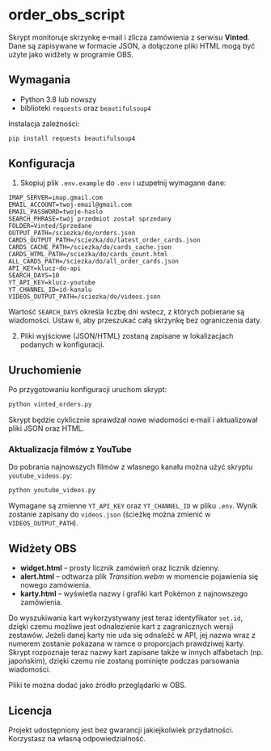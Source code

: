 # order_obs_script

Skrypt monitoruje skrzynkę e‑mail i zlicza zamówienia z serwisu **Vinted**. Dane są zapisywane w formacie JSON, a dołączone pliki HTML mogą być użyte jako widżety w programie OBS.

## Wymagania

- Python 3.8 lub nowszy
- biblioteki `requests` oraz `beautifulsoup4`

Instalacja zależności:

```bash
pip install requests beautifulsoup4
```

## Konfiguracja

1. Skopiuj plik `.env.example` do `.env` i uzupełnij wymagane dane:

```env
IMAP_SERVER=imap.gmail.com
EMAIL_ACCOUNT=twoj-email@gmail.com
EMAIL_PASSWORD=twoje-haslo
SEARCH_PHRASE=twój przedmiot został sprzedany
FOLDER=Vinted/Sprzedane
OUTPUT_PATH=/sciezka/do/orders.json
CARDS_OUTPUT_PATH=/sciezka/do/latest_order_cards.json
CARDS_CACHE_PATH=/sciezka/do/cards_cache.json
CARDS_HTML_PATH=/sciezka/do/cards_count.html
ALL_CARDS_PATH=/sciezka/do/all_order_cards.json
API_KEY=klucz-do-api
SEARCH_DAYS=10
YT_API_KEY=klucz-youtube
YT_CHANNEL_ID=id-kanalu
VIDEOS_OUTPUT_PATH=/sciezka/do/videos.json
```

Wartość `SEARCH_DAYS` określa liczbę dni wstecz, z których pobierane są
wiadomości. Ustaw `0`, aby przeszukać całą skrzynkę bez ograniczenia daty.

2. Pliki wyjściowe (JSON/HTML) zostaną zapisane w lokalizacjach podanych w konfiguracji.

## Uruchomienie

Po przygotowaniu konfiguracji uruchom skrypt:

```bash
python vinted_orders.py
```

Skrypt będzie cyklicznie sprawdzał nowe wiadomości e‑mail i aktualizował pliki JSON oraz HTML.

### Aktualizacja filmów z YouTube

Do pobrania najnowszych filmów z własnego kanału można użyć skryptu `youtube_videos.py`:

```bash
python youtube_videos.py
```

Wymagane są zmienne `YT_API_KEY` oraz `YT_CHANNEL_ID` w pliku `.env`. Wynik zostanie zapisany do `videos.json` (ścieżkę można zmienić w `VIDEOS_OUTPUT_PATH`).

## Widżety OBS

- **widget.html** – prosty licznik zamówień oraz licznik dzienny.
- **alert.html** – odtwarza plik *Transition.webm* w momencie pojawienia się nowego zamówienia.
- **karty.html** – wyświetla nazwy i grafiki kart Pokémon z najnowszego zamówienia.

Do wyszukiwania kart wykorzystywany jest teraz identyfikator `set.id`, dzięki czemu możliwe jest odnalezienie kart z zagranicznych wersji zestawów.
Jeżeli danej karty nie uda się odnaleźć w API, jej nazwa wraz z numerem zostanie pokazana w ramce o proporcjach prawdziwej karty.
Skrypt rozpoznaje teraz nazwy kart zapisane także w innych alfabetach (np. japońskim), dzięki czemu nie zostaną pominięte podczas parsowania wiadomości.

Pliki te można dodać jako źródło przeglądarki w OBS.

## Licencja

Projekt udostępniony jest bez gwarancji jakiejkolwiek przydatności. Korzystasz na własną odpowiedzialność.
